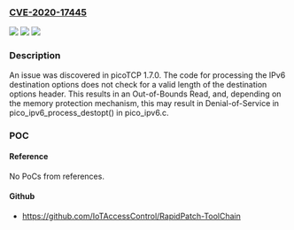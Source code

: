 ### [CVE-2020-17445](https://cve.mitre.org/cgi-bin/cvename.cgi?name=CVE-2020-17445)
![](https://img.shields.io/static/v1?label=Product&message=n%2Fa&color=blue)
![](https://img.shields.io/static/v1?label=Version&message=n%2Fa&color=blue)
![](https://img.shields.io/static/v1?label=Vulnerability&message=n%2Fa&color=brighgreen)

### Description

An issue was discovered in picoTCP 1.7.0. The code for processing the IPv6 destination options does not check for a valid length of the destination options header. This results in an Out-of-Bounds Read, and, depending on the memory protection mechanism, this may result in Denial-of-Service in pico_ipv6_process_destopt() in pico_ipv6.c.

### POC

#### Reference
No PoCs from references.

#### Github
- https://github.com/IoTAccessControl/RapidPatch-ToolChain

